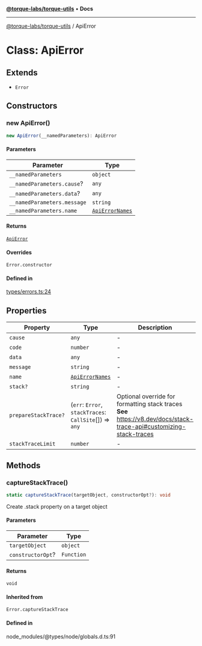 [**@torque-labs/torque-utils**](../README.md) • **Docs**

***

[@torque-labs/torque-utils](../README.md) / ApiError

# Class: ApiError

## Extends

- `Error`

## Constructors

### new ApiError()

```ts
new ApiError(__namedParameters): ApiError
```

#### Parameters

| Parameter | Type |
| ------ | ------ |
| `__namedParameters` | `object` |
| `__namedParameters.cause`? | `any` |
| `__namedParameters.data`? | `any` |
| `__namedParameters.message` | `string` |
| `__namedParameters.name` | [`ApiErrorNames`](../enumerations/ApiErrorNames.md) |

#### Returns

[`ApiError`](ApiError.md)

#### Overrides

`Error.constructor`

#### Defined in

[types/errors.ts:24](https://github.com/torque-labs/torque-utils/blob/fcba00c7b8994c0932484e8f489988b91291c603/types/errors.ts#L24)

## Properties

| Property | Type | Description | Overrides | Inherited from |
| ------ | ------ | ------ | ------ | ------ |
| `cause` | `any` | - | `Error.cause` | - |
| `code` | `number` | - | - | - |
| `data` | `any` | - | - | - |
| `message` | `string` | - | `Error.message` | - |
| `name` | [`ApiErrorNames`](../enumerations/ApiErrorNames.md) | - | `Error.name` | - |
| `stack?` | `string` | - | - | `Error.stack` |
| `prepareStackTrace?` | (`err`: `Error`, `stackTraces`: `CallSite`[]) => `any` | Optional override for formatting stack traces **See** https://v8.dev/docs/stack-trace-api#customizing-stack-traces | - | `Error.prepareStackTrace` |
| `stackTraceLimit` | `number` | - | - | `Error.stackTraceLimit` |

## Methods

### captureStackTrace()

```ts
static captureStackTrace(targetObject, constructorOpt?): void
```

Create .stack property on a target object

#### Parameters

| Parameter | Type |
| ------ | ------ |
| `targetObject` | `object` |
| `constructorOpt`? | `Function` |

#### Returns

`void`

#### Inherited from

`Error.captureStackTrace`

#### Defined in

node\_modules/@types/node/globals.d.ts:91
